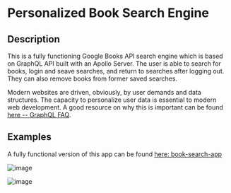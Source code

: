 # Personalized Book Search Engine

## Description

This is a fully functioning Google Books API search engine which is based on GraphQL API built with an Apollo Server. The user is able to search for books, login and seave searches, and return to searches after logging out. They can also remove books from former saved searches. 

Modern websites are driven, obviously, by user demands and data structures. The capacity to personalize user data is essential to modern web development. A good resource on why this is important can be found [here -- GraphQL FAQ](https://www.apollographql.com/docs/resources/faq/). 

## Examples

A fully functional version of this app can be found [here: book-search-app](https://book-search-peter.herokuapp.com/) 

![image](https://user-images.githubusercontent.com/80119915/133670799-38bdb533-b9df-464f-a64b-ab43ee6b8749.png)

![image](https://user-images.githubusercontent.com/80119915/133670873-c4611633-a000-4403-926c-3cfcb0ca4217.png)

